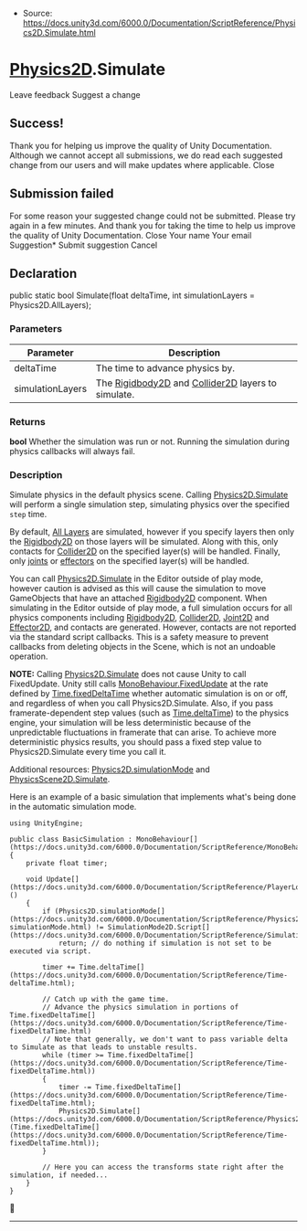 * Source: https://docs.unity3d.com/6000.0/Documentation/ScriptReference/Physics2D.Simulate.html

#  [Physics2D](https://docs.unity3d.com/6000.0/Documentation/ScriptReference/Physics2D.html).Simulate
Leave feedback
Suggest a change
## Success!
Thank you for helping us improve the quality of Unity Documentation. Although we cannot accept all submissions, we do read each suggested change from our users and will make updates where applicable.
Close
## Submission failed
For some reason your suggested change could not be submitted. Please <a>try again</a> in a few minutes. And thank you for taking the time to help us improve the quality of Unity Documentation.
Close
Your name Your email Suggestion* Submit suggestion
Cancel
## Declaration
public static bool Simulate(float deltaTime, int simulationLayers = Physics2D.AllLayers); 
### Parameters
Parameter | Description  
---|---  
deltaTime | The time to advance physics by.  
simulationLayers | The [Rigidbody2D](https://docs.unity3d.com/6000.0/Documentation/ScriptReference/Rigidbody2D.html) and [Collider2D](https://docs.unity3d.com/6000.0/Documentation/ScriptReference/Collider2D.html) layers to simulate.  
### Returns
**bool** Whether the simulation was run or not. Running the simulation during physics callbacks will always fail. 
### Description
Simulate physics in the default physics scene.
Calling [Physics2D.Simulate](https://docs.unity3d.com/6000.0/Documentation/ScriptReference/Physics2D.Simulate.html) will perform a single simulation step, simulating physics over the specified `step` time.  
  
By default, [All Layers](https://docs.unity3d.com/6000.0/Documentation/ScriptReference/Physics2D.AllLayers.html) are simulated, however if you specify layers then only the [Rigidbody2D](https://docs.unity3d.com/6000.0/Documentation/ScriptReference/Rigidbody2D.html) on those layers will be simulated. Along with this, only contacts for [Collider2D](https://docs.unity3d.com/6000.0/Documentation/ScriptReference/Collider2D.html) on the specified layer(s) will be handled. Finally, only [joints](https://docs.unity3d.com/6000.0/Documentation/ScriptReference/Joint2D.html) or [effectors](https://docs.unity3d.com/6000.0/Documentation/ScriptReference/Effector2D.html) on the specified layer(s) will be handled.  
  
You can call [Physics2D.Simulate](https://docs.unity3d.com/6000.0/Documentation/ScriptReference/Physics2D.Simulate.html) in the Editor outside of play mode, however caution is advised as this will cause the simulation to move GameObjects that have an attached [Rigidbody2D](https://docs.unity3d.com/6000.0/Documentation/ScriptReference/Rigidbody2D.html) component. When simulating in the Editor outside of play mode, a full simulation occurs for all physics components including [Rigidbody2D](https://docs.unity3d.com/6000.0/Documentation/ScriptReference/Rigidbody2D.html), [Collider2D](https://docs.unity3d.com/6000.0/Documentation/ScriptReference/Collider2D.html), [Joint2D](https://docs.unity3d.com/6000.0/Documentation/ScriptReference/Joint2D.html) and [Effector2D](https://docs.unity3d.com/6000.0/Documentation/ScriptReference/Effector2D.html), and contacts are generated. However, contacts are not reported via the standard script callbacks. This is a safety measure to prevent callbacks from deleting objects in the Scene, which is not an undoable operation.  
  
**NOTE:** Calling [Physics2D.Simulate](https://docs.unity3d.com/6000.0/Documentation/ScriptReference/Physics2D.Simulate.html) does not cause Unity to call FixedUpdate. Unity still calls [MonoBehaviour.FixedUpdate](https://docs.unity3d.com/6000.0/Documentation/ScriptReference/MonoBehaviour.FixedUpdate.html) at the rate defined by [Time.fixedDeltaTime](https://docs.unity3d.com/6000.0/Documentation/ScriptReference/Time-fixedDeltaTime.html) whether automatic simulation is on or off, and regardless of when you call Physics2D.Simulate. Also, if you pass framerate-dependent step values (such as [Time.deltaTime](https://docs.unity3d.com/6000.0/Documentation/ScriptReference/Time-deltaTime.html)) to the physics engine, your simulation will be less deterministic because of the unpredictable fluctuations in framerate that can arise. To achieve more deterministic physics results, you should pass a fixed step value to Physics2D.Simulate every time you call it.  
  
Additional resources: [Physics2D.simulationMode](https://docs.unity3d.com/6000.0/Documentation/ScriptReference/Physics2D-simulationMode.html) and [PhysicsScene2D.Simulate](https://docs.unity3d.com/6000.0/Documentation/ScriptReference/PhysicsScene2D.Simulate.html).  
  
Here is an example of a basic simulation that implements what's being done in the automatic simulation mode.
```
using UnityEngine;  
  
public class BasicSimulation : MonoBehaviour[](https://docs.unity3d.com/6000.0/Documentation/ScriptReference/MonoBehaviour.html)
{
    private float timer;  
  
    void Update[](https://docs.unity3d.com/6000.0/Documentation/ScriptReference/PlayerLoop.Update.html)()
    {
        if (Physics2D.simulationMode[](https://docs.unity3d.com/6000.0/Documentation/ScriptReference/Physics2D-simulationMode.html) != SimulationMode2D.Script[](https://docs.unity3d.com/6000.0/Documentation/ScriptReference/SimulationMode2D.Script.html))
            return; // do nothing if simulation is not set to be executed via script.  
  
        timer += Time.deltaTime[](https://docs.unity3d.com/6000.0/Documentation/ScriptReference/Time-deltaTime.html);  
  
        // Catch up with the game time.
        // Advance the physics simulation in portions of Time.fixedDeltaTime[](https://docs.unity3d.com/6000.0/Documentation/ScriptReference/Time-fixedDeltaTime.html)
        // Note that generally, we don't want to pass variable delta to Simulate as that leads to unstable results.
        while (timer >= Time.fixedDeltaTime[](https://docs.unity3d.com/6000.0/Documentation/ScriptReference/Time-fixedDeltaTime.html))
        {
            timer -= Time.fixedDeltaTime[](https://docs.unity3d.com/6000.0/Documentation/ScriptReference/Time-fixedDeltaTime.html);
            Physics2D.Simulate[](https://docs.unity3d.com/6000.0/Documentation/ScriptReference/Physics2D.Simulate.html)(Time.fixedDeltaTime[](https://docs.unity3d.com/6000.0/Documentation/ScriptReference/Time-fixedDeltaTime.html));
        }  
  
        // Here you can access the transforms state right after the simulation, if needed...
    }
}

```

* * *
